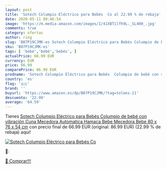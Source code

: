 ```yaml
---
layout: post
title: 'Sotech Columpio Eléctrico para Bebés  Co al 22.99 % de rebaja'
date: 2020-05-11 09:46:54
image: 'https://m.media-amazon.com/images/I/41XBTilfh9L._SL400_.jpg'
comments: true
category: ofertas
author: ring
slug: 'B07P19CJMK-es Sotech Columpio Eléctrico para Bebés Columpio de bebé con...'
sku: 'B07P19CJMK-es'
tags: [ 'bebe','bebé','bebés', ]
actualPrice: 66.99 EUR
currency: EUR
price: 66.99
comparePrice: 86.99 EUR
prodname: 'Sotech Columpio Eléctrico para Bebés  Columpio de bebé con vibración  Cuna Mecedora Automatica  Hamaca Bebe  Mecedora Bebe  80 x 76 x 54 cm'
country: 'es'
flag: '🇪🇸'
brand: ''
buyurl: 'https://www.amazon.es/dp/B07P19CJMK/?tag=tolees-21'
descuento: '22.99'
average: '64.59'
---
```


Tienes [Sotech Columpio Eléctrico para Bebés  Columpio de bebé con vibración  Cuna Mecedora Automatica  Hamaca Bebe  Mecedora Bebe  80 x 76 x 54 cm](https://www.amazon.es/dp/B07P19CJMK/?tag=tolees-21) con precio final de  66.99 EUR (original: 86.99 EUR) (22.99 %  de rebaja) aqui!

[![Sotech Columpio Eléctrico para Bebés  Co](https://m.media-amazon.com/images/I/41XBTilfh9L._SL400_.jpg)](https://www.amazon.es/dp/B07P19CJMK/?tag=tolees-21)

🔎:


[🛒 Comprar!!!](https://www.amazon.es/dp/B07P19CJMK/?tag=tolees-21)
